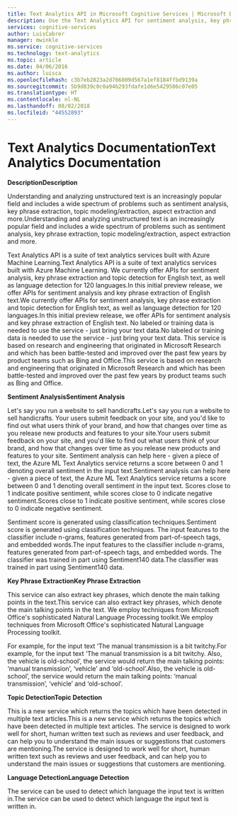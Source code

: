 ```yaml
---
title: Text Analytics API in Microsoft Cognitive Services | Microsoft Docs
description: Use the Text Analytics API for sentiment analysis, key phrase extraction, topic detection for English text, and much more.
services: cognitive-services
author: LuisCabrer
manager: mwinkle
ms.service: cognitive-services
ms.technology: text-analytics
ms.topic: article
ms.date: 04/06/2016
ms.author: luisca
ms.openlocfilehash: c3b7eb2823a2d766809d567a1ef8184ffbd9139a
ms.sourcegitcommit: 5b9d839c0c0a94b293fdafe1d6e5429506c07e05
ms.translationtype: HT
ms.contentlocale: nl-NL
ms.lasthandoff: 08/02/2018
ms.locfileid: "44552893"
---
```

# <a name="text-analytics-documentation"></a><span data-ttu-id="5002c-103">Text Analytics Documentation</span><span class="sxs-lookup"><span data-stu-id="5002c-103">Text Analytics Documentation</span></span>

<span data-ttu-id="5002c-104">**Description**</span><span class="sxs-lookup"><span data-stu-id="5002c-104">**Description**</span></span>

<span data-ttu-id="5002c-105">Understanding and analyzing unstructured text is an increasingly popular field and includes a wide spectrum of problems such as sentiment analysis, key phrase extraction, topic modeling/extraction, aspect extraction and more.</span><span class="sxs-lookup"><span data-stu-id="5002c-105">Understanding and analyzing unstructured text is an increasingly popular field and includes a wide spectrum of problems such as sentiment analysis, key phrase extraction, topic modeling/extraction, aspect extraction and more.</span></span>

<span data-ttu-id="5002c-106">Text Analytics API is a suite of text analytics services built with Azure Machine Learning.</span><span class="sxs-lookup"><span data-stu-id="5002c-106">Text Analytics API is a suite of text analytics services built with Azure Machine Learning.</span></span> <span data-ttu-id="5002c-107">We currently offer APIs for sentiment analysis, key phrase extraction and topic detection for English text, as well as language detection for 120 languages.In this initial preview release, we offer APIs for sentiment analysis and key phrase extraction of English text.</span><span class="sxs-lookup"><span data-stu-id="5002c-107">We currently offer APIs for sentiment analysis, key phrase extraction and topic detection for English text, as well as language detection for 120 languages.In this initial preview release, we offer APIs for sentiment analysis and key phrase extraction of English text.</span></span> <span data-ttu-id="5002c-108">No labeled or training data is needed to use the service - just bring your text data.</span><span class="sxs-lookup"><span data-stu-id="5002c-108">No labeled or training data is needed to use the service - just bring your text data.</span></span> <span data-ttu-id="5002c-109">This service is based on research and engineering that originated in Microsoft Research and which has been battle-tested and improved over the past few years by product teams such as Bing and Office.</span><span class="sxs-lookup"><span data-stu-id="5002c-109">This service is based on research and engineering that originated in Microsoft Research and which has been battle-tested and improved over the past few years by product teams such as Bing and Office.</span></span>

<span data-ttu-id="5002c-110">**Sentiment Analysis**</span><span class="sxs-lookup"><span data-stu-id="5002c-110">**Sentiment Analysis**</span></span>

<span data-ttu-id="5002c-111">Let's say you run a website to sell handicrafts.</span><span class="sxs-lookup"><span data-stu-id="5002c-111">Let's say you run a website to sell handicrafts.</span></span> <span data-ttu-id="5002c-112">Your users submit feedback on your site, and you'd like to find out what users think of your brand, and how that changes over time as you release new products and features to your site.</span><span class="sxs-lookup"><span data-stu-id="5002c-112">Your users submit feedback on your site, and you'd like to find out what users think of your brand, and how that changes over time as you release new products and features to your site.</span></span> <span data-ttu-id="5002c-113">Sentiment analysis can help here - given a piece of text, the Azure ML Text Analytics service returns a score between 0 and 1 denoting overall sentiment in the input text.</span><span class="sxs-lookup"><span data-stu-id="5002c-113">Sentiment analysis can help here - given a piece of text, the Azure ML Text Analytics service returns a score between 0 and 1 denoting overall sentiment in the input text.</span></span> <span data-ttu-id="5002c-114">Scores close to 1 indicate positive sentiment, while scores close to 0 indicate negative sentiment.</span><span class="sxs-lookup"><span data-stu-id="5002c-114">Scores close to 1 indicate positive sentiment, while scores close to 0 indicate negative sentiment.</span></span>

<span data-ttu-id="5002c-115">Sentiment score is generated using classification techniques.</span><span class="sxs-lookup"><span data-stu-id="5002c-115">Sentiment score is generated using classification techniques.</span></span> <span data-ttu-id="5002c-116">The input features to the classifier include n-grams, features generated from part-of-speech tags, and embedded words.</span><span class="sxs-lookup"><span data-stu-id="5002c-116">The input features to the classifier include n-grams, features generated from part-of-speech tags, and embedded words.</span></span> <span data-ttu-id="5002c-117">The classifier was trained in part using Sentiment140 data.</span><span class="sxs-lookup"><span data-stu-id="5002c-117">The classifier was trained in part using Sentiment140 data.</span></span>

<span data-ttu-id="5002c-118">**Key Phrase Extraction**</span><span class="sxs-lookup"><span data-stu-id="5002c-118">**Key Phrase Extraction**</span></span>

<span data-ttu-id="5002c-119">This service can also extract key phrases, which denote the main talking points in the text.</span><span class="sxs-lookup"><span data-stu-id="5002c-119">This service can also extract key phrases, which denote the main talking points in the text.</span></span> <span data-ttu-id="5002c-120">We employ techniques from Microsoft Office's sophisticated Natural Language Processing toolkit.</span><span class="sxs-lookup"><span data-stu-id="5002c-120">We employ techniques from Microsoft Office's sophisticated Natural Language Processing toolkit.</span></span>

<span data-ttu-id="5002c-121">For example, for the input text ‘The manual transmission is a bit twitchy.</span><span class="sxs-lookup"><span data-stu-id="5002c-121">For example, for the input text ‘The manual transmission is a bit twitchy.</span></span> <span data-ttu-id="5002c-122">Also, the vehicle is old-school’, the service would return the main talking points: ‘manual transmission’, ‘vehicle’ and ‘old-school’.</span><span class="sxs-lookup"><span data-stu-id="5002c-122">Also, the vehicle is old-school’, the service would return the main talking points: ‘manual transmission’, ‘vehicle’ and ‘old-school’.</span></span>

<span data-ttu-id="5002c-123">**Topic Detection**</span><span class="sxs-lookup"><span data-stu-id="5002c-123">**Topic Detection**</span></span>

<span data-ttu-id="5002c-124">This is a new service which returns the topics which have been detected in multiple text articles.</span><span class="sxs-lookup"><span data-stu-id="5002c-124">This is a new service which returns the topics which have been detected in multiple text articles.</span></span> <span data-ttu-id="5002c-125">The service is designed to work well for short, human written text such as reviews and user feedback, and can help you to understand the main issues or suggestions that customers are mentioning.</span><span class="sxs-lookup"><span data-stu-id="5002c-125">The service is designed to work well for short, human written text such as reviews and user feedback, and can help you to understand the main issues or suggestions that customers are mentioning.</span></span>

<span data-ttu-id="5002c-126">**Language Detection**</span><span class="sxs-lookup"><span data-stu-id="5002c-126">**Language Detection**</span></span>

<span data-ttu-id="5002c-127">The service can be used to detect which language the input text is written in.</span><span class="sxs-lookup"><span data-stu-id="5002c-127">The service can be used to detect which language the input text is written in.</span></span>



